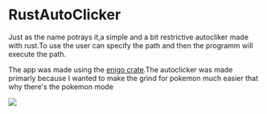 # RustAutoClicker

Just as the name potrays it,a simple and a bit restrictive autocliker made with rust.To use the user can specify the path and then the programm will execute the path.

The app was made using the [enigo crate](https://docs.rs/enigo/latest/enigo/).The autoclicker was made primarly because I wanted to make the grind for pokemon much easier that why there's the pokemon mode

![](https://github.com/Naskarios/rustAutoClicker/blob/master/gameplay.gif)

